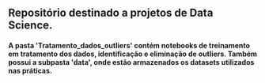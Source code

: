 ## Repositório destinado a projetos de Data Science.

#### A pasta 'Tratamento_dados_outliers' contém notebooks de treinamento em tratamento dos dados, identificação e eliminação de outliers. Também possui a subpasta 'data', onde estão armazenados os datasets utilizados nas práticas.
